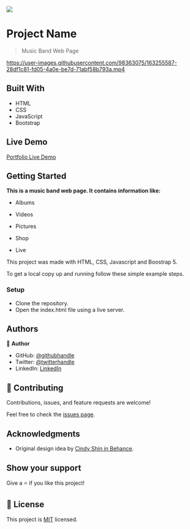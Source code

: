 ![](https://img.shields.io/badge/Microverse-blueviolet)

# Project Name

> Music Band Web Page


https://user-images.githubusercontent.com/98363075/163255587-28df1c81-fd05-4a0e-be7d-71abf58b793a.mp4



## Built With

- HTML
- CSS
- JavaScript
- Bootstrap

## Live Demo

[Portfolio Live Demo](https://santiago220991.github.io/Music-Band-Web-Page/)

## Getting Started

**This is a music band web page. It contains information like:**

- Albums

- Videos

- Pictures

- Shop

- Live


This project was made with HTML, CSS, Javascript and Boostrap 5.


To get a local copy up and running follow these simple example steps.


### Setup

- Clone the repository.
- Open the index.html file using a live server.


## Authors

👤 **Author**

- GitHub: [@githubhandle](https://github.com/Santiago220991) 
- Twitter: [@twitterhandle](https://twitter.com/SanCardenas10)
- LinkedIn: [LinkedIn](https://www.linkedin.com/in/santiago-cárdenas-671043160/)


## 🤝 Contributing

Contributions, issues, and feature requests are welcome!

Feel free to check the [issues page](https://github.com/Santiago220991/Music-Band-Web-Page/issues).

## Acknowledgments

- Original design idea by [Cindy Shin in Behance](https://www.behance.net/adagio07).

## Show your support

Give a ⭐️ if you like this project!

## 📝 License

This project is [MIT](./MIT.md) licensed.
